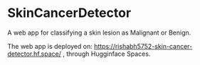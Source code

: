 # SkinCancerDetector
A web app for classifying a skin lesion as Malignant or Benign.

The web app is deployed on: https://rishabh5752-skin-cancer-detector.hf.space/ ,
through Hugginface Spaces.
